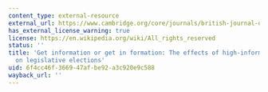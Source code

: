 ```yaml
---
content_type: external-resource
external_url: https://www.cambridge.org/core/journals/british-journal-of-political-science/article/get-information-or-get-in-formation-the-effects-of-highinformation-environments-on-legislative-elections/EFC05501D675698A5948D2964E97602B
has_external_license_warning: true
license: https://en.wikipedia.org/wiki/All_rights_reserved
status: ''
title: 'Get information or get in formation: The effects of high-information environments
  on legislative elections'
uid: 6f4cc46f-3669-47af-be92-a3c920e9c588
wayback_url: ''
---
```

